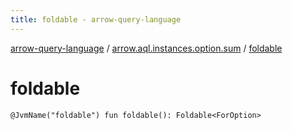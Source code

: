 ```yaml
---
title: foldable - arrow-query-language
---
```


[arrow-query-language](../index.html) / [arrow.aql.instances.option.sum](index.html) / [foldable](./foldable.html)

# foldable

`@JvmName("foldable") fun foldable(): Foldable<ForOption>`